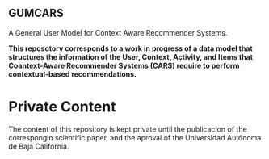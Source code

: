 ## GUMCARS
A General User Model for Context Aware Recommender Systems.

**This reposotory corresponds to a work in progress of a data model that structures the information of the User, Context, Activity, and Items that Coantext-Aware Recommender Systems (CARS) require to perform contextual-based recommendations.**

# Private Content
The content of this repository is kept private until the publicacion of the correspongin scientific paper, and the aproval of the Universidad Autónoma de Baja California.
